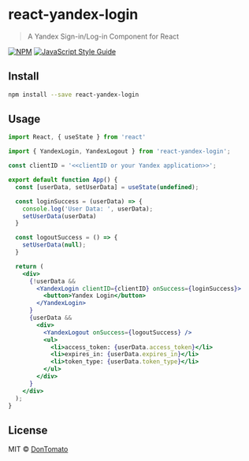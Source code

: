 # react-yandex-login

> A Yandex Sign-in/Log-in Component for React

[![NPM](https://img.shields.io/npm/v/react-yandex-login.svg)](https://www.npmjs.com/package/react-yandex-login) [![JavaScript Style Guide](https://img.shields.io/badge/code_style-standard-brightgreen.svg)](https://standardjs.com)

## Install

```bash
npm install --save react-yandex-login
```

## Usage

```jsx
import React, { useState } from 'react'

import { YandexLogin, YandexLogout } from 'react-yandex-login';

const clientID = '<<clientID or your Yandex application>>';

export default function App() {
  const [userData, setUserData] = useState(undefined);

  const loginSuccess = (userData) => {
    console.log('User Data: ', userData);
    setUserData(userData)
  }

  const logoutSuccess = () => {
    setUserData(null);
  }

  return (
    <div>
      {!userData && 
        <YandexLogin clientID={clientID} onSuccess={loginSuccess}>
          <button>Yandex Login</button>
        </YandexLogin>
      }
      {userData &&
        <div>
          <YandexLogout onSuccess={logoutSuccess} />
          <ul>
            <li>access_token: {userData.access_token}</li>
            <li>expires_in: {userData.expires_in}</li>
            <li>token_type: {userData.token_type}</li>
          </ul>
        </div>
      }
    </div>
  );
}
```

## License

MIT © [DonTomato](https://github.com/DonTomato)
